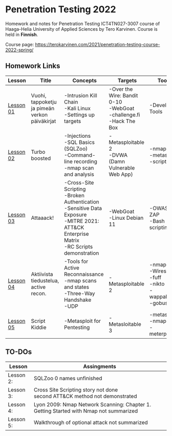 # Penetration Testing 2022
  
Homework and notes for Penetration Testing ICT4TN027-3007 course of Haaga-Helia University of Applied Sciences by Tero Karvinen. Course is held in **Finnish**.  
  
Course page: https://terokarvinen.com/2021/penetration-testing-course-2022-spring/  
  
## Homework Links  
Lesson | Title | Concepts | Targets | Tools
---|---|---|---|---
[Lesson 01](Homework/Lesson01.md) | Vuohi, tappoketju ja pimeän verkon päiväkirjat | -Intrusion Kill Chain</br>-Kali Linux</br>-Settings up targets | -Over the Wire: Bandit 0-10</br>-WebGoat</br>-challenge.fi</br>-Hack The Box | -Developer Tools
[Lesson 02](Homework/Lesson02.md) | Turbo boosted | -Injections</br>-SQL Basics (SQLZoo)</br>-Command-line recording</br>-nmap scan and analysis | -Metasploitable 2</br>-DVWA (Damn Vulnerable Web App) | -nmap</br>-metasploit</br>-script
[Lesson 03](Homework/Lesson03.md) | Attaaack! | -Cross-Site Scripting</br>-Broken Authentication</br>-Sensitive Data Exposure</br>-MITRE 2021: ATT&CK Enterprise Matrix</br>-RC Scripts demonstration | -WebGoat</br>-Linux Debian 11 | -OWASP ZAP</br>-Bash scripting 
[Lesson 04](Homework/Lesson04.md) | Aktiivista tiedustelua, active recon. | -Tools for Active Reconnaissance</br>-nmap scans and states</br>-Three-Way Handshake</br>-UDP | -Metasploitable 2 | -nmap</br>-Wireshark</br>-fuff</br>-nikto</br>-wappalyzer</br>-gobuster
[Lesson 05](Homework/Lesson05.md) | Script Kiddie | -Metasploit for Pentesting | -Metasloitable 3 | -metasploit</br>-nmap</br>-meterpreter 

## TO-DOs

Lesson | Assingments
---|---
Lesson 2: | SQLZoo 0 names unfinished
Lesson 3: | Cross Site Scripting story not done</br>second ATT&CK method not demonstrated
Lesson 4: | Lyon 2009: Nmap Network Scanning: Chapter 1. Getting Started with Nmap not summarized
Lesson 5: | Walkthrough of optional attack not summarized 